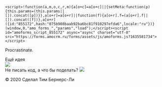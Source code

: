 <html lang="ru">
<head>
  <meta charset="UTF-8">
  <meta name="viewport" content="width=device-width, initial-scale=1.0">
  <meta http-equiv="X-UA-Compatible" content="ie=edge">
  <title>Procrastinate.</title>
  <link rel="stylesheet" href="style.css">
  <link rel="icon" type="image" href="https://code.s3.yandex.net/web-code/js-favicon.ico">
</head>
<body>
  
    <script>!function(a,m,o,c,r,m){a[o+c]=a[o+c]||{setMeta:function(p){this.params=(this.params||[]).concat([p])}},a[o+r]=a[o+r]||function(f){a[o+r].f=(a[o+r].f||[]).concat([f])},a[o+r]({id:"855172",hash:"075b908baab92ba6bc81f910297efda6",locale:"ru"})}(window,0,"amo_forms_","params","load");</script><script id="amoforms_script_855172" async="async" charset="utf-8" src="https://forms.amocrm.ru/forms/assets/js/amoforms.js?1635581734"></script>


 <div class="header">
    <p class="logo">Procrastinate.</p>
    <div class="button">Ещё идея</div>
  </div>

  <img class="image" src="https://code.s3.yandex.net/web-code/procrastinate/9.png">

  <div class="advice">
    <span>Не писать код, а</span>
    <span class="phrase">что бы поделать?</span>
    <img class="cursor" src="https://code.s3.yandex.net/web-code/cursor.gif">
  </div>

  <p class="footer">© 2020 Сделал Тим Бернерс-Ли</p>

  <script src="script.js"></script>

  <script>!function(a,m,o,c,r,m){a[o+c]=a[o+c]||{setMeta:function(p){this.params=(this.params||[]).concat([p])}},a[o+r]=a[o+r]||function(f){a[o+r].f=(a[o+r].f||[]).concat([f])},a[o+r]({id:"855175",hash:"503b53751ca7d7addf6a30bf8097c8da",locale:"ru"})}(window,0,"amo_forms_","params","load");</script><script id="amoforms_script_855175" async="async" charset="utf-8" src="https://forms.amocrm.ru/forms/assets/js/amoforms.js?1635581752"></script>

<script>(function(a,m,o,c,r,m){a[m]={id:"88003",hash:"1048f2a0cf242a5cc6c3a78fd9eb1fa8543bafb808c767de200873919121a0d8",locale:"ru",inline:false,setMeta:function(p){this.params=(this.params||[]).concat([p])}};a[o]=a[o]||function(){(a[o].q=a[o].q||[]).push(arguments)};var d=a.document,s=d.createElement('script');s.async=true;s.id=m+'_script';s.src='https://gso.amocrm.ru/js/button.js?1637243104';d.head&&d.head.appendChild(s)}(window,0,'amoSocialButton',0,0,'amo_social_button'));</script>

</body>
</html>




